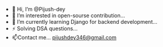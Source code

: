 - 👋 Hi, I’m @Pijush-dey
- 👀 I’m interested in open-sourse contribution...
- 🌱 I’m currently learning Django for backend development...
- ⚡ Solving DSA questions...
- 📫Contact me... pijushdey346@gmail.com 

<!---
Pijush-dey/Pijush-dey is a ✨ special ✨ repository because its `README.md` (this file) appears on your GitHub profile.
You can click the Preview link to take a look at your changes.
--->
